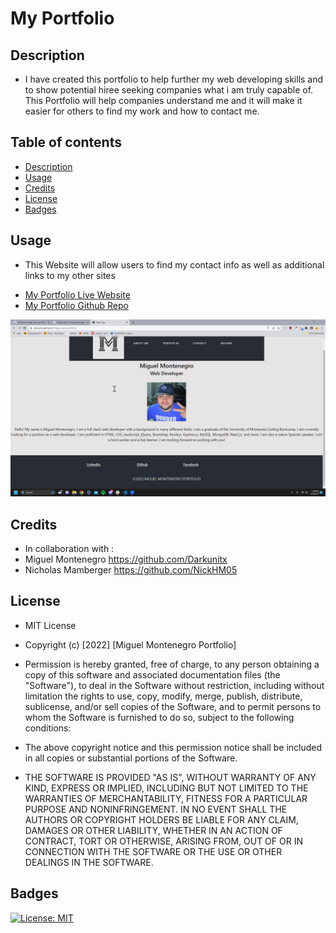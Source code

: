 # My Portfolio

## Description 
- I have created this portfolio to help further my web developing skills and to show potential hiree seeking companies what i am truly capable of. This Portfolio will help companies understand me and it will make it easier for others to find my work and how to contact me.

## Table of contents
- [Description](#description)
- [Usage](#usage)
- [Credits](#credits)
- [License](#license)
- [Badges](#badges)

## Usage
- <p> This Website will allow users to find my contact info as well as additional links to my other sites </p>
- <a href="https://darkunitx.github.io/miggs-react-portfolio/">My Portfolio Live Website</a>
- <a href="https://github.com/Darkunitx/miggs-react-portfolio">My Portfolio Github Repo</a>

![Miggs Reacto Portfolio](./src/assets/images/MBbW9gj7W3.png "Portfolio")

## Credits 

- In collaboration with : 
- Miguel Montenegro  https://github.com/Darkunitx
- Nicholas Mamberger https://github.com/NickHM05

## License

- MIT License

- Copyright (c) [2022] [Miguel Montenegro Portfolio]

- Permission is hereby granted, free of charge, to any person obtaining a copy of this software and associated documentation files (the "Software"), to deal in the Software without restriction, including without limitation the rights to use, copy, modify, merge, publish, distribute, sublicense, and/or sell copies of the Software, and to permit persons to whom the Software is furnished to do so, subject to the following conditions:

- The above copyright notice and this permission notice shall be included in all copies or substantial portions of the Software.

- THE SOFTWARE IS PROVIDED "AS IS", WITHOUT WARRANTY OF ANY KIND, EXPRESS OR IMPLIED, INCLUDING BUT NOT LIMITED TO THE WARRANTIES OF MERCHANTABILITY, FITNESS FOR A PARTICULAR PURPOSE AND NONINFRINGEMENT. IN NO EVENT SHALL THE AUTHORS OR COPYRIGHT HOLDERS BE LIABLE FOR ANY CLAIM, DAMAGES OR OTHER LIABILITY, WHETHER IN AN ACTION OF CONTRACT, TORT OR OTHERWISE, ARISING FROM, OUT OF OR IN CONNECTION WITH THE SOFTWARE OR THE USE OR OTHER DEALINGS IN THE SOFTWARE.

## Badges

[![License: MIT](https://img.shields.io/badge/License-MIT-yellow.svg)](https://opensource.org/licenses/MIT)